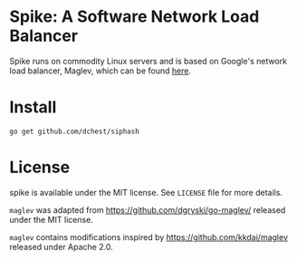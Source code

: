 # Spike: A Software Network Load Balancer
Spike runs on commodity Linux servers and is based on Google's network load balancer, Maglev, which can be found [here](https://research.google.com/pubs/pub44824.html).

# Install

```
go get github.com/dchest/siphash
```
# License
spike is available under the MIT license. See `LICENSE` file for more details.

`maglev` was adapted from https://github.com/dgryski/go-maglev/ released under the MIT license.

`maglev` contains modifications inspired by https://github.com/kkdai/maglev released under Apache 2.0.